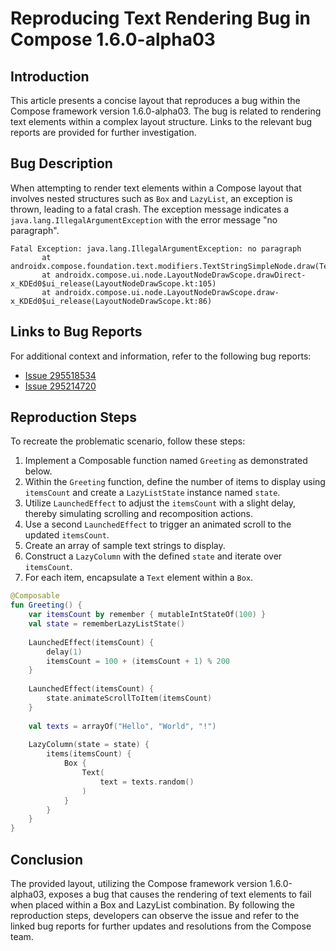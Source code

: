 # Reproducing Text Rendering Bug in Compose 1.6.0-alpha03

## Introduction

This article presents a concise layout that reproduces a bug within the Compose framework version 1.6.0-alpha03. The bug is related to rendering text elements within a complex layout structure. Links to the relevant bug reports are provided for further investigation.

## Bug Description

When attempting to render text elements within a Compose layout that involves nested structures such as `Box` and `LazyList`, an exception is thrown, leading to a fatal crash. The exception message indicates a `java.lang.IllegalArgumentException` with the error message "no paragraph".

```
Fatal Exception: java.lang.IllegalArgumentException: no paragraph
       at androidx.compose.foundation.text.modifiers.TextStringSimpleNode.draw(TextStringSimpleNode.kt:391)
       at androidx.compose.ui.node.LayoutNodeDrawScope.drawDirect-x_KDEd0$ui_release(LayoutNodeDrawScope.kt:105)
       at androidx.compose.ui.node.LayoutNodeDrawScope.draw-x_KDEd0$ui_release(LayoutNodeDrawScope.kt:86)
```

## Links to Bug Reports

For additional context and information, refer to the following bug reports:

- [Issue 295518534](https://issuetracker.google.com/issues/295518534)
- [Issue 295214720](https://issuetracker.google.com/issues/295214720)

## Reproduction Steps

To recreate the problematic scenario, follow these steps:

1. Implement a Composable function named `Greeting` as demonstrated below.
2. Within the `Greeting` function, define the number of items to display using `itemsCount` and create a `LazyListState` instance named `state`.
3. Utilize `LaunchedEffect` to adjust the `itemsCount` with a slight delay, thereby simulating scrolling and recomposition actions.
4. Use a second `LaunchedEffect` to trigger an animated scroll to the updated `itemsCount`.
5. Create an array of sample text strings to display.
6. Construct a `LazyColumn` with the defined `state` and iterate over `itemsCount`.
7. For each item, encapsulate a `Text` element within a `Box`.

```kotlin
@Composable
fun Greeting() {
    var itemsCount by remember { mutableIntStateOf(100) }
    val state = rememberLazyListState()
    
    LaunchedEffect(itemsCount) {
        delay(1)
        itemsCount = 100 + (itemsCount + 1) % 200
    }
    
    LaunchedEffect(itemsCount) {
        state.animateScrollToItem(itemsCount)
    }
    
    val texts = arrayOf("Hello", "World", "!")
    
    LazyColumn(state = state) {
        items(itemsCount) {
            Box {
                Text(
                    text = texts.random()
                )
            }
        }
    }
}
```

## Conclusion

The provided layout, utilizing the Compose framework version 1.6.0-alpha03, exposes a bug that causes the rendering of text elements to fail when placed within a Box and LazyList combination. By following the reproduction steps, developers can observe the issue and refer to the linked bug reports for further updates and resolutions from the Compose team.



